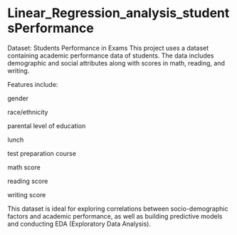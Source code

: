 # Linear_Regression_analysis_studentsPerformance
Dataset: Students Performance in Exams
This project uses a dataset containing academic performance data of students. The data includes demographic and social attributes along with scores in math, reading, and writing.


Features include:

gender

race/ethnicity

parental level of education

lunch

test preparation course

math score

reading score

writing score

This dataset is ideal for exploring correlations between socio-demographic factors and academic performance, as well as building predictive models and conducting EDA (Exploratory Data Analysis).
